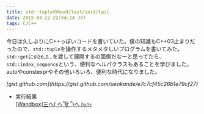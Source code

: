```yaml
---
title: std::tupleのhead/last/init/tail
date: 2015-04-22 22:54:24 JST
tags: C/C++
---
```


今日は久しぶりにC++っぽいコードを書いていた。僕の知識もC++03止まりだったので、`std::tuple`を操作するメタメタしいプログラムを書いてみた。`std::get`にsize_t...を渡して展開するの面倒だなーと思ってたら、`std::index_sequence`という、便利なヘルパクラスもあることを学びました。autoやconstexprやその他いろいろ、便利な時代になりました。

<script src="https://gist.github.com/ueokande/e7c7cf45c26b1e79cf27.js"> </script><cite>[gist.github.com](https://gist.github.com/ueokande/e7c7cf45c26b1e79cf27)</cite>

- 実行結果  
[[Wandbox]三へ( へ՞ਊ ՞)へ ﾊｯﾊｯ](http://melpon.org/wandbox/permlink/DdPLDfl4WyujB8IX)

